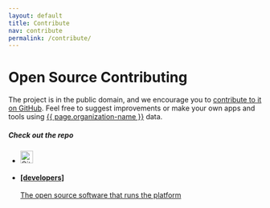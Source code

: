 ```yaml
---
layout: default
title: Contribute
nav: contribute
permalink: /contribute/
---
```

# Open Source Contributing

The project is in the public domain, and we encourage you to [contribute to it on GitHub](https://github.com/regulationsgov/developers/). Feel free to suggest improvements or make your own apps and tools using [{{ page.organization-name }}](http://regulations.gov) data.

##### Check out the repo

<ul class="repo-list no-padding">
  <li class="list-icon">
    <p class="image-wrap">
      <img src="http://usg-website-templates.github.io/developer-hub/static/img/octocat.png" width="25px" title="Github">
    </p>
  </li>
  <li>
    <a href="https://github.com/regulationsgov/developers/">
      <h4>[developers]</h4>
      <p>The open source software that runs the platform</p>
    </a>
  </li>
</ul>
<body id="contribute"></body>
